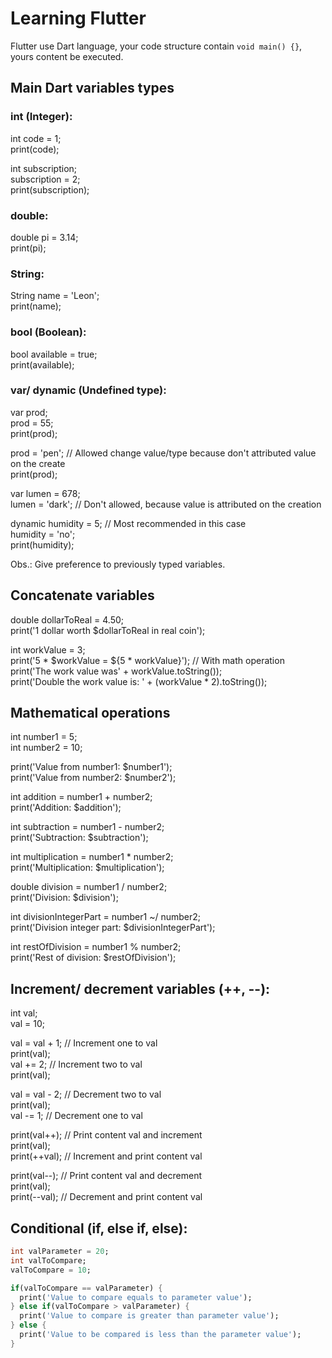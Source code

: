 # Learning Flutter

Flutter use Dart language, your code structure contain `void main() {}`, yours content be executed.

## Main Dart variables types

### int (Integer):
int code = 1;</br>
print(code);

int subscription;</br>
subscription = 2;</br>
print(subscription);

### double:
double pi = 3.14;</br>
print(pi);

### String:
String name = 'Leon';</br>
print(name);

### bool (Boolean):
bool available = true;</br>
print(available);

### var/ dynamic (Undefined type):
var prod;</br>
prod = 55;</br>
print(prod);

prod = 'pen'; // Allowed change value/type because don't attributed value on the create</br>
print(prod);

var lumen = 678;</br>
lumen = 'dark'; // Don't allowed, because value is attributed on the creation

dynamic humidity = 5; // Most recommended in this case</br>
humidity = 'no';</br>
print(humidity);

Obs.: Give preference to previously typed variables.

## Concatenate variables

double dollarToReal = 4.50;</br>
print('1 dollar worth $dollarToReal in real coin');

int workValue = 3;</br>
print('5 * $workValue = ${5 * workValue}'); // With math operation</br>
print('The work value was' + workValue.toString());</br>
print('Double the work value is: ' + (workValue * 2).toString());

## Mathematical operations

int number1 = 5;</br>
int number2 = 10;

print('Value from number1: $number1');</br>
print('Value from number2: $number2');

int addition = number1 + number2;</br>
print('Addition: $addition');

int subtraction = number1 - number2;</br>
print('Subtraction: $subtraction');

int multiplication = number1 * number2;</br>
print('Multiplication: $multiplication');

double division = number1 / number2;</br>
print('Division: $division');

int divisionIntegerPart = number1 ~/ number2;</br>
print('Division integer part: $divisionIntegerPart');

int restOfDivision = number1 % number2;</br>
print('Rest of division: $restOfDivision');

## Increment/ decrement variables (++, --):

int val;</br>
val = 10;

val = val + 1; // Increment one to val</br>
print(val);</br>
val += 2; // Increment two to val</br>
print(val);

val = val - 2; // Decrement two to val</br>
print(val);</br>
val -= 1; // Decrement one to val

print(val++); // Print content val and increment</br>
print(val);</br>
print(++val); // Increment and print content val

print(val--); // Print content val and decrement</br>
print(val);</br>
print(--val); // Decrement and print content val

## Conditional (if, else if, else):
~~~Dart
int valParameter = 20;
int valToCompare;
valToCompare = 10;

if(valToCompare == valParameter) {
  print('Value to compare equals to parameter value');
} else if(valToCompare > valParameter) {
  print('Value to compare is greater than parameter value');
} else {
  print('Value to be compared is less than the parameter value');
}
~~~